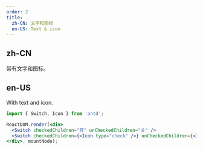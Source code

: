 ```yaml
---
order: 2
title:
  zh-CN: 文字和图标
  en-US: Text & icon
---
```


## zh-CN

带有文字和图标。

## en-US

With text and icon.

````jsx
import { Switch, Icon } from 'antd';

ReactDOM.render(<div>
  <Switch checkedChildren="开" unCheckedChildren="关" />
  <Switch checkedChildren={<Icon type="check" />} unCheckedChildren={<Icon type="cross" />} />
</div>, mountNode);
````
